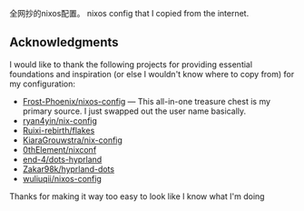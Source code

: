 全网抄的nixos配置。
nixos config that I copied from the internet.

## Acknowledgments

I would like to thank the following projects for providing essential foundations and inspiration (or else I wouldn't know where to copy from) for my configuration:

- [Frost-Phoenix/nixos-config](https://github.com/Frost-Phoenix/nixos-config) — This all-in-one treasure chest is my primary source. I just swapped out the user name basically.
- [ryan4yin/nix-config](https://github.com/ryan4yin/nix-config/tree/main)
- [Ruixi-rebirth/flakes](https://github.com/Ruixi-rebirth/flakes)
- [KiaraGrouwstra/nix-config](https://github.com/KiaraGrouwstra/nix-config)
- [0thElement/nixconf](https://github.com/0thElement/nixconf)
- [end-4/dots-hyprland](https://github.com/end-4/dots-hyprland)
- [Zakar98k/hyprland-dots](https://github.com/Zakar98k/hyprland-dots)
- [wuliuqii/nixos-config](https://github.com/wuliuqii/nixos-config)

Thanks for making it way too easy to look like I know what I'm doing
